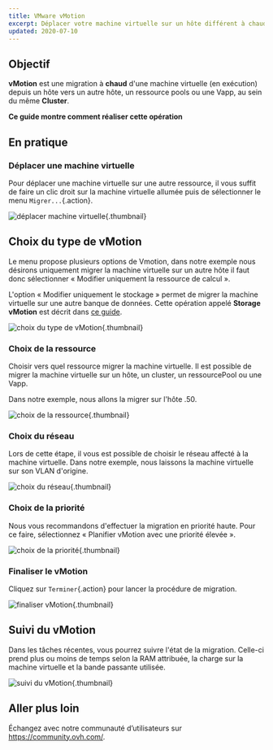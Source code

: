 ```yaml
---
title: VMware vMotion
excerpt: Déplacer votre machine virtuelle sur un hôte différent à chaud
updated: 2020-07-10
---
```


## Objectif

**vMotion** est une migration à **chaud** d'une machine virtuelle (en exécution) depuis un hôte vers un autre hôte, un ressource pools ou une Vapp, au sein du même **Cluster**.

**Ce guide montre comment réaliser cette opération**

## En pratique

### Déplacer une machine virtuelle

Pour déplacer une machine virtuelle sur une autre ressource, il vous suffit de faire un clic droit sur la machine virtuelle allumée puis de sélectionner le menu `Migrer...`{.action}.

![déplacer machine virtuelle](images_Vmotion1.png){.thumbnail}

## Choix du type de vMotion

Le menu propose plusieurs options de Vmotion, dans notre exemple nous désirons uniquement migrer la machine virtuelle sur un autre hôte il faut donc sélectionner « Modifier uniquement la ressource de calcul ».

L'option « Modifier uniquement le stockage » permet de migrer la machine virtuelle sur une autre banque de données. Cette opération appelé **Storage vMotion** est décrit dans [ce guide](vmware_storage_vmotion2.).

![choix du type de vMotion](images_Vmotion2.png){.thumbnail}

### Choix de la ressource

Choisir vers quel ressource migrer la machine virtuelle. Il est possible de migrer la machine virtuelle sur un hôte, un cluster, un ressourcePool ou une Vapp.

Dans notre exemple, nous allons la migrer sur l'hôte .50.

![choix de la ressource](images_Vmotion3.png){.thumbnail}

### Choix du réseau

Lors de cette étape, il vous est possible de choisir le réseau affecté à la machine virtuelle. Dans notre exemple, nous laissons la machine virtuelle sur son VLAN d'origine.

![choix du réseau](images_Vmotion4.png){.thumbnail}

### Choix de la priorité

Nous vous recommandons d'effectuer la migration en priorité haute. Pour ce faire, sélectionnez « Planifier vMotion avec une priorité élevée ».

![choix de la priorité](images_Vmotion5.png){.thumbnail}

### Finaliser le vMotion

Cliquez sur `Terminer`{.action} pour lancer la procédure de migration.

![finaliser vMotion](images_Vmotion6.png){.thumbnail}

## Suivi du vMotion

Dans les tâches récentes, vous pourrez suivre l'état de la migration. Celle-ci prend plus ou moins de temps selon la RAM attribuée, la charge sur la machine virtuelle et la bande passante utilisée.

![suivi du vMotion](images_Vmotion7.png){.thumbnail}

## Aller plus loin

Échangez avec notre communauté d’utilisateurs sur <https://community.ovh.com/>.

